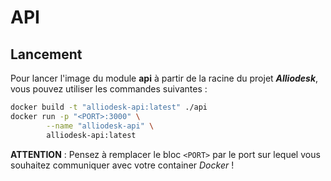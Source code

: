 # API


## Lancement

Pour lancer l'image du module **api** à partir de la racine du projet ***Alliodesk***, 
vous pouvez utiliser les commandes suivantes :
```bash
docker build -t "alliodesk-api:latest" ./api
docker run -p "<PORT>:3000" \
        --name "alliodesk-api" \
        alliodesk-api:latest
```
**ATTENTION** : Pensez à remplacer le bloc `<PORT>` par le port sur lequel vous
souhaitez communiquer avec votre container *Docker* !
